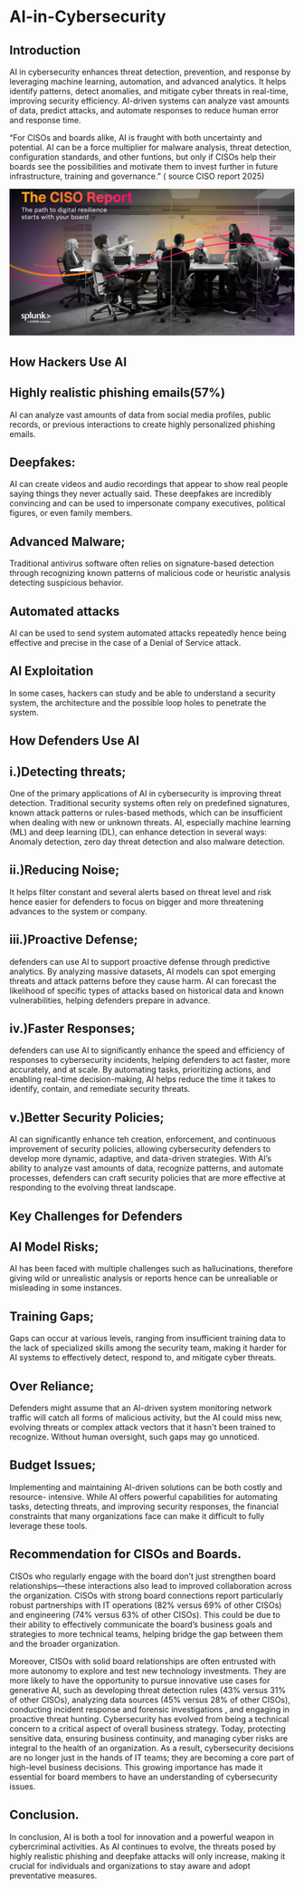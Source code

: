 # AI-in-Cybersecurity

## Introduction

AI in cybersecurity enhances threat detection, prevention, and response by leveraging machine learning,
automation, and advanced analytics. It helps identify patterns, detect anomalies, and mitigate cyber
threats in real-time, improving security efficiency. AI-driven systems can analyze vast amounts of data,
predict attacks, and automate responses to reduce human error and response time.

“For CISOs and boards alike, AI is fraught with both uncertainty and potential. AI can be a force
multiplier for malware analysis, threat detection, configuration standards, and other funtions, but only if
CISOs help their boards see the possibilities and motivate them to invest further in future infrastructure,
training and governance.” ( source CISO report 2025)

![image alt](https://github.com/LimoJK/AI-in-Cybersecurity/blob/3d383f96dc492a9cc40ac39cec470ea7cb0f8ec2/Screenshot%202025-02-10%20012804.png)

## How Hackers Use AI
 ## Highly realistic phishing emails(57%)
AI can analyze vast amounts of data from social media profiles,
public records, or previous interactions to create highly personalized phishing emails.

## Deepfakes: 
AI can create videos and audio recordings that appear to show real people saying things
they never actually said. These deepfakes are incredibly convincing and can be used to impersonate
company executives, political figures, or even family members.

## Advanced Malware;
Traditional antivirus software often relies on signature-based detection through
recognizing known patterns of malicious code or heuristic analysis detecting suspicious behavior.

## Automated attacks
AI can be used to send system automated attacks repeatedly hence being
effective and precise in the case of a Denial of Service attack.
## AI Exploitation
In some cases, hackers can study and be able to understand a security system, the
architecture and the possible loop holes to penetrate the system.

## How Defenders Use AI
## i.)Detecting threats; 
One of the primary applications of AI in cybersecurity is improving threat detection.
Traditional security systems often rely on predefined signatures, known attack patterns or rules-based
methods, which can be insufficient when dealing with new or unknown threats. AI, especially machine
learning (ML) and deep learning (DL), can enhance detection in several ways: Anomaly detection, zero
day threat detection and also malware detection.
## ii.)Reducing Noise;
It helps filter constant and several alerts based on threat level and risk hence easier
for defenders to focus on bigger and more threatening advances to the system or company.

## iii.)Proactive Defense;
defenders can use AI to support proactive defense through predictive analytics.
By analyzing massive datasets, AI models can spot emerging threats and attack patterns before they
cause harm. AI can forecast the likelihood of specific types of attacks based on historical data and known
vulnerabilities, helping defenders prepare in advance.

## iv.)Faster Responses; 
defenders can use AI to significantly enhance the speed and efficiency of
responses to cybersecurity incidents, helping defenders to act faster, more accurately, and at scale. By
automating tasks, prioritizing actions, and enabling real-time decision-making, AI helps reduce the time
it takes to identify, contain, and remediate security threats.

## v.)Better Security Policies; 
AI can significantly enhance teh creation, enforcement, and continuous
improvement of security policies, allowing cybersecurity defenders to develop more dynamic, adaptive,
and data-driven strategies. With AI’s ability to analyze vast amounts of data, recognize patterns, and
automate processes, defenders can craft security policies that are more effective at responding to the
evolving threat landscape.

## Key Challenges for Defenders

## AI Model Risks; 
AI has been faced with multiple challenges such as hallucinations, therefore giving wild
or unrealistic analysis or reports hence can be unrealiable or misleading in some instances.
## Training Gaps; 
Gaps can occur at various levels, ranging from insufficient training data to the lack of
specialized skills among the security team, making it harder for AI systems to effectively detect, respond
to, and mitigate cyber threats.
## Over Reliance; 
Defenders might assume that an AI-driven system monitoring network traffic will catch
all forms of malicious activity, but the AI could miss new, evolving threats or complex attack vectors that
it hasn't been trained to recognize. Without human oversight, such gaps may go unnoticed.

## Budget Issues;
Implementing and maintaining AI-driven solutions can be both costly and resource-
intensive. While AI offers powerful capabilities for automating tasks, detecting threats, and improving
security responses, the financial constraints that many organizations face can make it difficult to fully
leverage these tools.

## Recommendation for CISOs and Boards.
CISOs who regularly engage with the board don’t just strengthen board relationships—these
interactions also lead to improved collaboration across the organization. CISOs with strong board
connections report particularly robust partnerships with IT operations (82% versus 69% of other CISOs)
and engineering (74% versus 63% of other CISOs). This could be due to their ability to effectively
communicate the board’s business goals and strategies to more technical teams, helping bridge the gap
between them and the broader organization.

Moreover, CISOs with solid board relationships are often entrusted with more autonomy to explore and
test new technology investments. They are more likely to have the opportunity to pursue innovative use
cases for generative AI, such as developing threat detection rules (43% versus 31% of other CISOs),
analyzing data sources (45% versus 28% of other CISOs), conducting incident response and forensic
investigations , and engaging in proactive threat hunting.
Cybersecurity has evolved from being a technical concern to a critical aspect of overall business strategy.
Today, protecting sensitive data, ensuring business continuity, and managing cyber risks are integral to
the health of an organization. As a result, cybersecurity decisions are no longer just in the hands of IT
teams; they are becoming a core part of high-level business decisions. This growing importance has
made it essential for board members to have an understanding of cybersecurity issues.

## Conclusion.
In conclusion, AI is both a tool for innovation and a powerful weapon in cybercriminal activities. As AI
continues to evolve, the threats posed by highly realistic phishing and deepfake attacks will only
increase, making it crucial for individuals and organizations to stay aware and adopt preventative measures.
